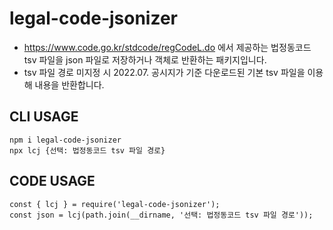 # legal-code-jsonizer
- https://www.code.go.kr/stdcode/regCodeL.do 에서 제공하는 법정동코드 tsv 파일을 json 파일로 저장하거나 객체로 반환하는 패키지입니다.
- tsv 파일 경로 미지정 시 2022.07. 공시지가 기준 다운로드된 기본 tsv 파일을 이용해 내용을 반환합니다.

## CLI USAGE
```
npm i legal-code-jsonizer
npx lcj {선택: 법정동코드 tsv 파일 경로}
```

## CODE USAGE
```
const { lcj } = require('legal-code-jsonizer'); 
const json = lcj(path.join(__dirname, '선택: 법정동코드 tsv 파일 경로'));
```